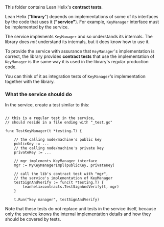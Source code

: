 This folder contains Lean Helix's **contract tests**.

Lean Helix ("**library**") depends on implementations of some of its interfaces by the code that uses it (**"service"**).
For example, `KeyManager` interface must be implemented by the service.


The service implements `KeyManager` and so understands its internals.
The library does *not* understand its internals, but it does know how to use it.

To provide the service with assurance that `KeyManager`'s implementation is correct,
the library provides **contract tests** that use the implementation of `KeyManager` is the same way it is used in the
library's regular production code.

You can think of it as integration tests of `KeyManager`'s implementation together with the library.

### What the service should do
In the service, create a test similar to this:
```

// this is a regular test in the service,
// should reside in a file ending with "_test.go"

func TestKeyManager(t *testing.T) {

	// the calling node/machine's public key
	publicKey := ...
	// the calling node/machine's private key
	privateKey := ...

	// mgr implements KeyManager interface
	mgr := MyKeyManagerImpl(publicKey, privateKey)

	// call the lib's contract test with "mgr",
	// the service's implementation of KeyManager
	testSignAndVerify := func(t *testing.T) {
		leanhelixcontracts.TestSignAndVerify(t, mgr)
	}

	t.Run("key manager", testSignAndVerify)

```

Note that these tests do not replace unit tests in the service itself,
because only the service knows the internal implementation details
and how they should be covered by tests.